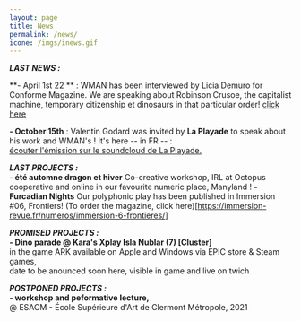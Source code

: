 ```yaml
---
layout: page
title: News
permalink: /news/
icone: /imgs/inews.gif
---
```

***LAST NEWS :***

**- April 1st 22 ** : WMAN has been interviewed by Licia Demuro for Conforme Magazine. We are speaking about Robinson Crusoe, the capitalist machine, temporary citizenship et dinosaurs in that particular order! [click here](https://www.conformemagazine.com/post/wman-guild-le-collectif-d-artistes-qui-s-empare-du-jeu-vid%C3%A9o)
  
**- October 15th** : Valentin Godard was invited by **La Playade** to speak about his work and WMAN's ! It's here -- in FR -- :  
[écouter l'émission sur le soundcloud de La Playade.](https://soundcloud.com/user-685502308/la-playade-39-octobre-2020-avec-lartiste-valentin-godard-du-collectif-wman)



***LAST PROJECTS :***  
**- été automne dragon et hiver**
Co-creative workshop, IRL at Octopus cooperative and online in our favourite numeric place, Manyland !
**- Furcadian Nights**
Our polyphonic play has been published in Immersion #06, Frontiers! (To order the magazine, click here)[https://immersion-revue.fr/numeros/immersion-6-frontieres/]

  
***PROMISED PROJECTS :***  
**- Dino parade @ Kara's Xplay Isla Nublar (7) [Cluster]**  
in the game ARK available on Apple and Windows via EPIC store & Steam games,  
date to be anounced soon here, visible in game and live on twich 

  
***POSTPONED PROJECTS :***  
**- workshop and peformative lecture,**  
@ ESACM - École Supérieure d'Art de Clermont Métropole, 2021
